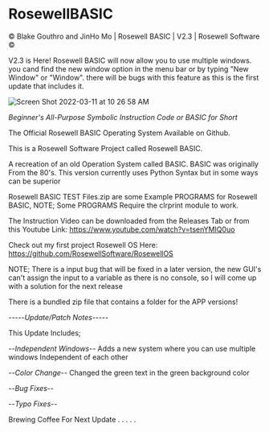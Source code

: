 # RosewellBASIC

© Blake Gouthro and JinHo Mo | Rosewell BASIC | V2.3 | Rosewell Software ©

V2.3 is Here! Rosewell BASIC will now allow you to use multiple windows. you cand find the new window option in the menu bar or by typing "New Window" or "Window". there will be bugs with this feature as this is the first update that includes it.

![Screen Shot 2022-03-11 at 10 26 58 AM](https://user-images.githubusercontent.com/94485314/157903670-072cb441-732d-40e3-884a-6b700522023b.png)

*Beginner's All-Purpose Symbolic Instruction Code or BASIC for Short*

The Official Rosewell BASIC Operating System Available on Github.

This is a Rosewell Software Project called Rosewell BASIC.

A recreation of an old Operation System called BASIC.
BASIC was originally From the 80's.
This version currently uses Python Syntax but in some ways can be superior

Rosewell BASIC TEST Files.zip are some Example PROGRAMS for Rosewell BASIC, NOTE; Some PROGRAMS Require the clrprint module to work.

The Instruction Video can be downloaded from the Releases Tab or from this Youtube Link:
https://www.youtube.com/watch?v=tsenYMIQ0uo

Check out my first project Rosewell OS Here:
https://github.com/RosewellSoftware/RosewellOS

NOTE; There is a input bug that will be fixed in a later version, the new GUI's can't assign the input to a variable as there is no console, so I will come up with a solution for the next release


There is a bundled zip file that contains a folder for the APP versions!

-----*Update/Patch Notes*-----

This Update Includes;

--*Independent Windows*-- Adds a new system where you can use multiple windows Independent of each other

--*Color Change*-- Changed the green text in the green background color

--*Bug Fixes*--

--*Typo Fixes*--

Brewing Coffee For Next Update . . . . .
